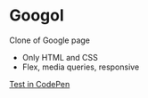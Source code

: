 # Googol
Clone of Google page
- Only HTML and CSS 
- Flex, media queries, responsive

[Test in CodePen](https://codepen.io/cabosmanuel/pen/KKQGMLG)
